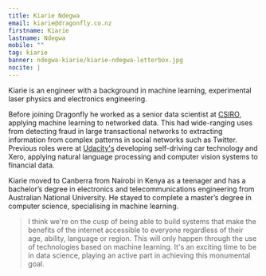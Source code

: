```yaml
---
title: Kiarie Ndegwa
email: kiarie@dragonfly.co.nz
firstname: Kiarie
lastname: Ndegwa
mobile: ""
tag: kiarie
banner: ndegwa-kiarie/kiarie-ndegwa-letterbox.jpg
nocite: |
---
```


Kiarie is an engineer with a background in machine learning, experimental laser physics and electronics engineering.

<!--more-->

Before joining Dragonfly he worked as a senior data scientist at [CSIRO](https://www.csiro.au/en/), applying machine learning to networked data. This had wide-ranging uses from detecting fraud in large transactional networks to extracting information from complex patterns in social networks such as Twitter. Previous roles were at [Udacity's](https://medium.com/udacity/our-very-own-grand-challenge-b004a9863024) developing self-driving car technology and Xero, applying natural language processing and computer vision systems to financial data.

Kiarie moved to Canberra from Nairobi in Kenya as a teenager and has a bachelor’s degree in electronics and telecommunications engineering from Australian National University. He stayed to complete a master’s degree in computer science, specialising in machine learning.

> I think we're on the cusp of being able to build systems that make the benefits of the internet accessible to everyone regardless of their age, ability, language or region. This will only happen through the use of technologies based on machine learning. It's an exciting time to be in data science, playing an active part in achieving this monumental goal.
